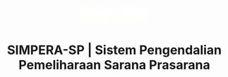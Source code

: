 <p align="center"><a href="https://github.com/ZuyinatinK/SIMPERA-SP-DPMD-Kab-Jombang"><img alt="SIMPERA-SP | Sistem Pengendalian Pemeliharaan Sarana Prasarana" src="assets/assets/img/logosipera_dpmd.png" width="150vw"/></a></p>
<h1 align="center">SIMPERA-SP | Sistem Pengendalian Pemeliharaan Sarana Prasarana</h1>